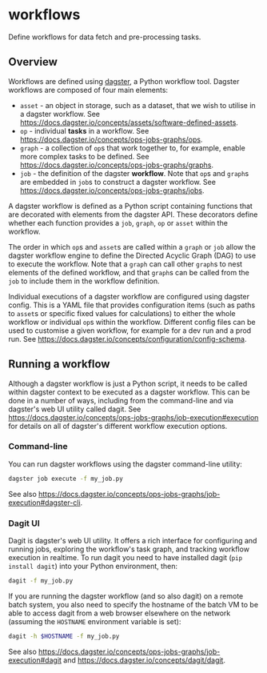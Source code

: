 # workflows

Define workflows for data fetch and pre-processing tasks.

## Overview

Workflows are defined using [dagster](https://dagster.io/), a Python workflow tool. Dagster workflows are composed of four main elements:
* `asset` - an object in storage, such as a dataset, that we wish to utilise in a dagster workflow. See https://docs.dagster.io/concepts/assets/software-defined-assets.
* `op` - individual **tasks** in a workflow. See https://docs.dagster.io/concepts/ops-jobs-graphs/ops.
* `graph` - a collection of `op`s that work together to, for example, enable more complex tasks to be defined. See https://docs.dagster.io/concepts/ops-jobs-graphs/graphs.
* `job` - the definition of the dagster **workflow**. Note that `op`s and `graph`s are embedded in `job`s to construct a dagster workflow. See https://docs.dagster.io/concepts/ops-jobs-graphs/jobs.

A dagster workflow is defined as a Python script containing functions that are decorated with elements from the dagster API. These decorators define whether each function provides a `job`, `graph`, `op` or `asset` within the workflow.

The order in which `op`s and `asset`s are called within a `graph` or `job` allow the dagster workflow engine to define the Directed Acyclic Graph (DAG) to use to execute the workflow. Note that a `graph` can call other `graph`s to nest elements of the defined workflow, and that `graph`s can be called from the `job` to include them in the workflow definition.

Individual executions of a dagster workflow are configured using dagster config. This is a YAML file that provides configuration items (such as paths to `asset`s or specific fixed values for calculations) to either the whole workflow or individual `op`s within the workflow. Different config files can be used to customise a given workflow, for example for a dev run and a prod run. See https://docs.dagster.io/concepts/configuration/config-schema.

## Running a workflow

Although a dagster workflow is just a Python script, it needs to be called within dagster context to be executed as a dagster workflow. This can be done in a number of ways, including from the command-line and via dagster's web UI utility called dagit. See https://docs.dagster.io/concepts/ops-jobs-graphs/job-execution#execution for details on all of dagster's different workflow execution options.

### Command-line

You can run dagster workflows using the dagster command-line utility:

```bash
dagster job execute -f my_job.py
```

See also https://docs.dagster.io/concepts/ops-jobs-graphs/job-execution#dagster-cli.

### Dagit UI

Dagit is dagster's web UI utility. It offers a rich interface for configuring and running jobs, exploring the workflow's task graph, and tracking workflow execution in realtime. To run dagit you need to have installed dagit (`pip install dagit`) into your Python environment, then:

```bash
dagit -f my_job.py
```

If you are running the dagster workflow (and so also dagit) on a remote batch system, you also need to specify the hostname of the batch VM to be able to access dagit from a web browser elsewhere on the network (assuming the `HOSTNAME` environment variable is set):

```bash
dagit -h $HOSTNAME -f my_job.py
```

See also https://docs.dagster.io/concepts/ops-jobs-graphs/job-execution#dagit and https://docs.dagster.io/concepts/dagit/dagit.